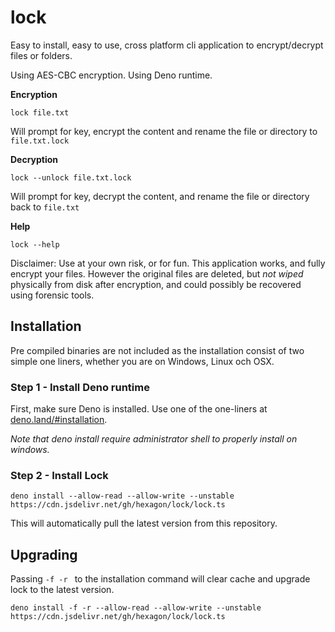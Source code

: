 # lock

Easy to install, easy to use, cross platform cli application to encrypt/decrypt files or folders.

Using AES-CBC encryption. Using Deno runtime.

**Encryption**

```lock file.txt```

Will prompt for key, encrypt the content and rename the file or directory to ```file.txt.lock```

**Decryption**

```lock --unlock file.txt.lock```

Will prompt for key, decrypt the content, and rename the file or directory back to ```file.txt```

**Help**

```lock --help```

Disclaimer: Use at your own risk, or for fun. This application works, and fully encrypt your files. However the original files are deleted, but _not wiped_ physically from disk after encryption, and could possibly be recovered using forensic tools.


## Installation

Pre compiled binaries are not included as the installation consist of two simple one liners, whether you are on Windows, Linux och OSX.

### Step 1 - Install Deno runtime

First, make sure Deno is installed. Use one of the one-liners at [deno.land/#installation](https://deno.land/#installation).

*Note that deno install require administrator shell to properly install on windows.*

### Step 2 - Install Lock

```deno install --allow-read --allow-write --unstable https://cdn.jsdelivr.net/gh/hexagon/lock/lock.ts```

This will automatically pull the latest version from this repository.

## Upgrading

Passing ```-f -r ``` to the installation command will clear cache and upgrade lock to the latest version.

```deno install -f -r --allow-read --allow-write --unstable https://cdn.jsdelivr.net/gh/hexagon/lock/lock.ts```
